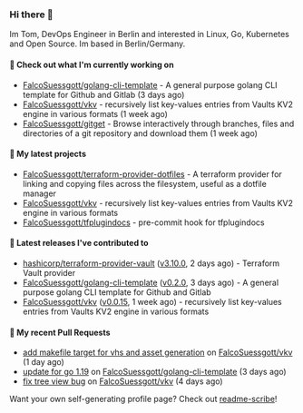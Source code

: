 ### Hi there 👋

Im Tom, DevOps Engineer in Berlin and interested in Linux, Go, Kubernetes and Open Source.
Im based in Berlin/Germany.

#### 👷 Check out what I'm currently working on

- [FalcoSuessgott/golang-cli-template](https://github.com/FalcoSuessgott/golang-cli-template) - A general purpose golang CLI  template for Github and Gitlab (3 days ago)
- [FalcoSuessgott/vkv](https://github.com/FalcoSuessgott/vkv) - recursively list key-values entries from Vaults KV2 engine in various formats (1 week ago)
- [FalcoSuessgott/gitget](https://github.com/FalcoSuessgott/gitget) - Browse interactively through branches, files and directories of a git repository and download them (1 week ago)

#### 🌱 My latest projects

- [FalcoSuessgott/terraform-provider-dotfiles](https://github.com/FalcoSuessgott/terraform-provider-dotfiles) - A terraform provider for linking and copying files across the filesystem, useful as a dotfile manager
- [FalcoSuessgott/vkv](https://github.com/FalcoSuessgott/vkv) - recursively list key-values entries from Vaults KV2 engine in various formats
- [FalcoSuessgott/tfplugindocs](https://github.com/FalcoSuessgott/tfplugindocs) - pre-commit hook for tfplugindocs

#### 🔭 Latest releases I've contributed to

- [hashicorp/terraform-provider-vault](https://github.com/hashicorp/terraform-provider-vault) ([v3.10.0](https://github.com/hashicorp/terraform-provider-vault/releases/tag/v3.10.0), 2 days ago) - Terraform Vault provider
- [FalcoSuessgott/golang-cli-template](https://github.com/FalcoSuessgott/golang-cli-template) ([v0.2.0](https://github.com/FalcoSuessgott/golang-cli-template/releases/tag/v0.2.0), 3 days ago) - A general purpose golang CLI  template for Github and Gitlab
- [FalcoSuessgott/vkv](https://github.com/FalcoSuessgott/vkv) ([v0.0.15](https://github.com/FalcoSuessgott/vkv/releases/tag/v0.0.15), 1 week ago) - recursively list key-values entries from Vaults KV2 engine in various formats

#### 🔨 My recent Pull Requests

- [add makefile target for vhs and asset generation](https://github.com/FalcoSuessgott/vkv/pull/95) on [FalcoSuessgott/vkv](https://github.com/FalcoSuessgott/vkv) (1 day ago)
- [update for go 1.19](https://github.com/FalcoSuessgott/golang-cli-template/pull/22) on [FalcoSuessgott/golang-cli-template](https://github.com/FalcoSuessgott/golang-cli-template) (3 days ago)
- [fix tree view bug](https://github.com/FalcoSuessgott/vkv/pull/90) on [FalcoSuessgott/vkv](https://github.com/FalcoSuessgott/vkv) (4 days ago)

Want your own self-generating profile page? Check out [readme-scribe](https://github.com/muesli/readme-scribe)!